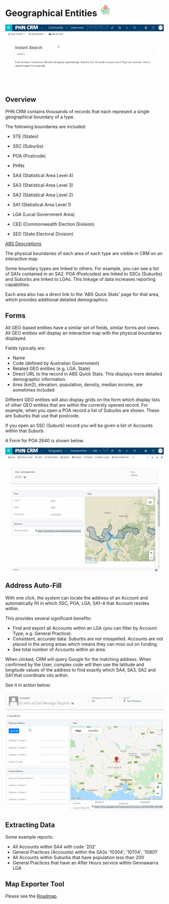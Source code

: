 # Geographical Entities <img src="icon.png" />

<img src="location.gif" />

## Overview

PHN CRM contains thousands of records that each represent a single geographical boundary of a type.

The following boundaries are included:

- STE (States)

- SSC (Suburbs)

- POA (Postcode)

- PHNs

- SA4 (Statistical Area Level 4)

- SA3 (Statistical Area Level 3)

- SA2 (Statistical Area Level 2)

- SA1 (Statistical Area Level 1)

- LGA (Local Government Area)

- CED (Commonwealth Election Division)

- SED (State Electoral Division)

[ABS Descriptions](https://www.abs.gov.au/AUSSTATS/abs@.nsf/Lookup/1270.0.55.001Explanatory%20Notes1July%202016)

The physical boundaries of each area of each type are visible in CRM on an interactive map.

Some boundary types are linked to others. For example, you can see a list of SA1s contained in an SA2. POA (Postcodes) are linked to SSCs (Suburbs) and Suburbs are linked to LGAs. This linkage of data increases reporting capabilities.

Each area also has a direct link to the 'ABS Quick Stats' page for that area, which provides additional detailed demographics.

## Forms

All GEO-based entities have a similar set of fields, similar forms and views. All GEO entities will display an interactive map with the physical boundaries displayed.

Fields typically are:

- Name
- Code (defined by Australian Government)
- Related GEO entities (e.g. LGA, State)
- Direct URL to the record in ABS Quick Stats. This displays more detailed demographic information.
- Area (km2), elevation, population, density, median income, are sometimes included

Different GEO entities will also display grids on the form which display lists of other GEO entities that are within the currently opened record. For example, when you open a POA record a list of Suburbs are shown. These are Suburbs that use that postcode.

If you open an SSC (Suburb) record you will be given a list of Accounts within that Suburb.

A Form for POA 2640 is shown below.

<img src="form.gif" />

## Address Auto-Fill

With one click, the system can locate the address of an Account and automatically fill in which SSC, POA, LGA, SA1-4 that Account resides within.

This provides several significant benefits:

- Find and export all Accounts within an LGA (you can filter by Account Type, e.g. General Practice).
- Consistent, accurate data: Suburbs are not misspelled. Accounts are not placed in the wrong areas which means they can miss out on funding.
- See total number of Accounts within an area.

When clicked, CRM will query Google for the matching address. When confirmed by the User, complex code will then use the latitude and longitude values of the address to find exactly which SA4, SA3, SA2 and SA1 that coordinate sits within.

See it in action below:

<img src="address-autofill.gif" />

## Extracting Data

Some example reports:

- All Accounts within SA4 with code '202'
- General Practices (Accounts) within the SA3s '10304', '10704', '10801'
- All Accounts within Suburbs that have population less than 200
- General Practices that have an After Hours service within Gennawarra LGA

## Map Exporter Tool

Please see the [Roadmap](/roadmap).